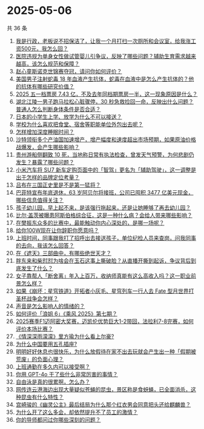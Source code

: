 # 2025-05-06

共 36 条

<!-- BEGIN -->
<!-- 最后更新时间 Tue May 06 2025 02:41:16 GMT+0800 (China Standard Time) -->

1. [我是行政，老板说不招保洁了，让我一个月打扫一次厕所和会议室，给我涨工资500元，我怎么回？](https://www.zhihu.com/search?q=https%3A%2F%2Fapi.zhihu.com%2Fquestions%2F1902315003505270826)
1. [医院违规为单身女性做试管婴儿引争议，反映了哪些问题？辅助生育需求越来越高，该怎么规范和保障？](https://www.zhihu.com/search?q=https%3A%2F%2Fapi.zhihu.com%2Fquestions%2F1902733400588117772)
1. [赵心童斯诺克世锦赛夺冠，请问你如何评价？](https://www.zhihu.com/search?q=https%3A%2F%2Fapi.zhihu.com%2Fquestions%2F1902560709012878096)
1. [美国男子注射蛇毒 18 年血液产生抗体，蛇毒在血液中是怎么产生抗体的？他的抗体有哪些研究价值？](https://www.zhihu.com/search?q=https%3A%2F%2Fapi.zhihu.com%2Fquestions%2F1902414257561232264)
1. [2025 五一档票房 7.43 亿，不及去年同档期票房一半，这一现象原因是什么？](https://www.zhihu.com/search?q=https%3A%2F%2Fapi.zhihu.com%2Fquestions%2F1902835234510214480)
1. [湖北江陵一男子跑马拉松心脏骤停，30 秒急救捡回一命，反映出什么问题？普通人怎么判断身体条件是否合适？](https://www.zhihu.com/search?q=https%3A%2F%2Fapi.zhihu.com%2Fquestions%2F1902078766752170336)
1. [日本的小学生上学、放学为什么不可以接送？](https://www.zhihu.com/search?q=https%3A%2F%2Fapi.zhihu.com%2Fquestions%2F5900994708)
1. [学校为什么喜欢把食堂、宿舍等职能单位外包出去呢？](https://www.zhihu.com/search?q=https%3A%2F%2Fapi.zhihu.com%2Fquestions%2F1899419117401929649)
1. [怎样增加深度睡眠时间？](https://www.zhihu.com/search?q=https%3A%2F%2Fapi.zhihu.com%2Fquestions%2F23273243)
1. [沙特领衔多个产油国加速增产，增产幅度和速度超出市场预期，如果原油价格战爆发，会产生哪些影响？](https://www.zhihu.com/search?q=https%3A%2F%2Fapi.zhihu.com%2Fquestions%2F1902433815466599946)
1. [贵州游船侧翻致 10 死，当地称日常有执法检查，曾发天气预警，为何悲剧仍发生？暴露了哪些问题？](https://www.zhihu.com/search?q=https%3A%2F%2Fapi.zhihu.com%2Fquestions%2F1902679450086237352)
1. [小米汽车将 SU7 新车定购页面中的「智驾」更名为「辅助驾驶」，这一调整是出于怎样的品牌定位考量？](https://www.zhihu.com/search?q=https%3A%2F%2Fapi.zhihu.com%2Fquestions%2F1902406018308211718)
1. [吕布在三国正史里是不是第一猛将？](https://www.zhihu.com/search?q=https%3A%2F%2Fapi.zhihu.com%2Fquestions%2F605192875)
1. [巴菲特宣布年底退休，63 岁阿贝尔将接班，公司已囤积 3477 亿美元现金，哪些信息值得关注？](https://www.zhihu.com/search?q=https%3A%2F%2Fapi.zhihu.com%2Fquestions%2F1902313765539668566)
1. [孩子幼儿园，早上起不来，是该强行拖起来，还是让她睡够了再去幼儿园？](https://www.zhihu.com/search?q=https%3A%2F%2Fapi.zhihu.com%2Fquestions%2F13172991603)
1. [比尔·盖茨被曝患阿斯伯格综合征，这是一种什么病？会给人带来哪些影响？](https://www.zhihu.com/search?q=https%3A%2F%2Fapi.zhihu.com%2Fquestions%2F1901715604848730914)
1. [在樊振东众多的比赛中，最能触动你内心深处的，是哪一场呢？](https://www.zhihu.com/search?q=https%3A%2F%2Fapi.zhihu.com%2Fquestions%2F1902158287337664918)
1. [给你100W现在让你辞职你愿意吗？](https://www.zhihu.com/search?q=https%3A%2F%2Fapi.zhihu.com%2Fquestions%2F1898384280918423354)
1. [上班时间，同事跟我打了招呼出去接送孩子，单位纪检人员来查岗，问我同事的去向，我该怎么回答？](https://www.zhihu.com/search?q=https%3A%2F%2Fapi.zhihu.com%2Fquestions%2F1893604900925076922)
1. [在《遮天》三部曲中，有哪些绝世天才？](https://www.zhihu.com/search?q=https%3A%2F%2Fapi.zhihu.com%2Fquestions%2F541593177)
1. [胖东来和柴怼怼为啥会在玉石这事上撕破脸？从直播开撕到起诉，争议背后到底发生了什么？](https://www.zhihu.com/search?q=https%3A%2F%2Fapi.zhihu.com%2Fquestions%2F1901421616153499132)
1. [女子靠帮人「断舍离」年入上百万，收纳师真能有这么高收入吗？这一职业前景怎么样？](https://www.zhihu.com/search?q=https%3A%2F%2Fapi.zhihu.com%2Fquestions%2F1902404497248056957)
1. [如果《崩坏：星穹铁道》开拓者小灰毛、星穹列车一行人去 Fate 型月世界打圣杯战争会怎样？](https://www.zhihu.com/search?q=https%3A%2F%2Fapi.zhihu.com%2Fquestions%2F1902155541649793086)
1. [声音是怎么影响人的情绪的？](https://www.zhihu.com/search?q=https%3A%2F%2Fapi.zhihu.com%2Fquestions%2F1901017819027584504)
1. [如何评价「浪姐 6」《乘风 2025》第七期？](https://www.zhihu.com/search?q=https%3A%2F%2Fapi.zhihu.com%2Fquestions%2F1901680245372875213)
1. [2025赛季F1迈阿密大奖赛，迈凯伦优势巨大1-2带回，法拉利7-8完赛，如何评价本场比赛？](https://www.zhihu.com/search?q=https%3A%2F%2Fapi.zhihu.com%2Fquestions%2F1902623098211116624)
1. [《情深深雨濛濛》里方瑜为什么看上尔豪?](https://www.zhihu.com/search?q=https%3A%2F%2Fapi.zhihu.com%2Fquestions%2F663501446)
1. [为什么中国要用五孔插座?](https://www.zhihu.com/search?q=https%3A%2F%2Fapi.zhihu.com%2Fquestions%2F333776081)
1. [明明好好休息也很快乐，为什么放假待在家不出去玩就会产生出一种「假期被荒废」的负面心理？](https://www.zhihu.com/search?q=https%3A%2F%2Fapi.zhihu.com%2Fquestions%2F1899937390069507612)
1. [上班通勤在多久内可以接受啊？](https://www.zhihu.com/search?q=https%3A%2F%2Fapi.zhihu.com%2Fquestions%2F12996127786)
1. [你用 GPT-4o 干了些什么非常厉害的事情？](https://www.zhihu.com/search?q=https%3A%2F%2Fapi.zhihu.com%2Fquestions%2F658844340)
1. [自由泳是真的很累啊，怎么办？](https://www.zhihu.com/search?q=https%3A%2F%2Fapi.zhihu.com%2Fquestions%2F665922352)
1. [网传连云港海边出现大量疑似苍蝇的昆虫，景区称是食蚜蝇，已全面消杀，这种昆虫有什么特性？](https://www.zhihu.com/search?q=https%3A%2F%2Fapi.zhihu.com%2Fquestions%2F1902031128044463753)
1. [宫崎骏的《幽灵公主》最后结局为什么那个红衣男会同意把头还给麒麟兽？](https://www.zhihu.com/search?q=https%3A%2F%2Fapi.zhihu.com%2Fquestions%2F60106974)
1. [为什么开了这么多会，却依然提升不了员工的激情？](https://www.zhihu.com/search?q=https%3A%2F%2Fapi.zhihu.com%2Fquestions%2F653951784)
1. [你的导师都问过你哪些深刻的问题？](https://www.zhihu.com/search?q=https%3A%2F%2Fapi.zhihu.com%2Fquestions%2F526285550)

<!-- END -->
